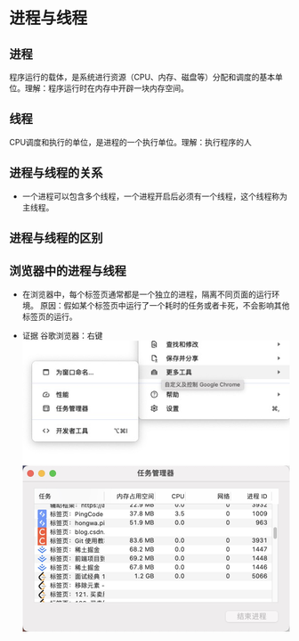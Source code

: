 # 进程与线程

## 进程

程序运行的载体，是系统进行资源（CPU、内存、磁盘等）分配和调度的基本单位。理解：程序运行时在内存中开辟一块内存空间。

## 线程

CPU调度和执行的单位，是进程的一个执行单位。理解：执行程序的人

## 进程与线程的关系

- 一个进程可以包含多个线程，一个进程开启后必须有一个线程，这个线程称为主线程。

## 进程与线程的区别


## 浏览器中的进程与线程

- 在浏览器中，每个标签页通常都是一个独立的进程，隔离不同页面的运行环境。
原因：假如某个标签页中运行了一个耗时的任务或者卡死，不会影响其他标签页的运行。

- 证据
  谷歌浏览器：右键![img](./img/谷歌浏览器-任务管理器-引导.jpg)
![img](./img/谷歌浏览器-多线程.jpg)